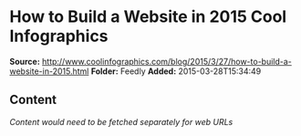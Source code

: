 # How to Build a Website in 2015 Cool Infographics

**Source:** http://www.coolinfographics.com/blog/2015/3/27/how-to-build-a-website-in-2015.html
**Folder:** Feedly
**Added:** 2015-03-28T15:34:49




## Content
*Content would need to be fetched separately for web URLs*
